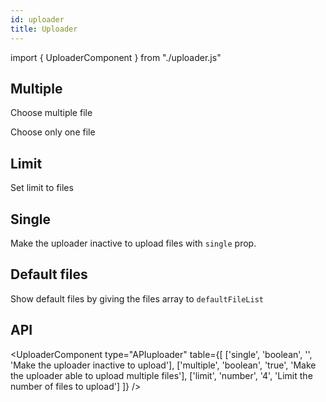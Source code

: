 ```yaml
---
id: uploader
title: Uploader
---
```


import { UploaderComponent } from "./uploader.js"

## Multiple

<p>Choose multiple file</p>
<UploaderComponent multi={true} />

<p>Choose only one file</p>
<UploaderComponent multi={false} />

## Limit

<p>Set limit to files</p>
<UploaderComponent lmt={2} />

## Single

<p>Make the uploader inactive to upload files with <code>single</code> prop.</p>
<UploaderComponent singl={true} />

## Default files

<p>Show default files by giving the files array to <code>defaultFileList</code></p>
<UploaderComponent defaultFiles />

## API

<UploaderComponent type="APIuploader" table={[
  ['single', 'boolean', '', 'Make the uploader inactive to upload'],
  ['multiple', 'boolean', 'true', 'Make the uploader able to upload multiple files'],
  ['limit', 'number', '4', 'Limit the number of files to upload']
]} />